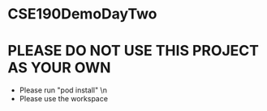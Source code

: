 # CSE190DemoDayTwo
# PLEASE DO NOT USE THIS PROJECT AS YOUR OWN

* Please run "pod install" \n
* Please use the workspace

